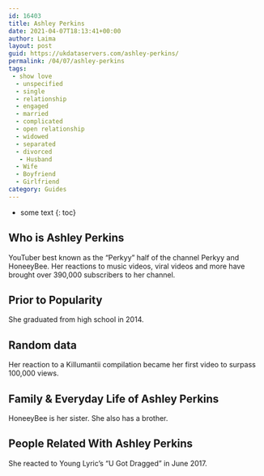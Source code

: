 ```yaml
---
id: 16403
title: Ashley Perkins
date: 2021-04-07T18:13:41+00:00
author: Laima
layout: post
guid: https://ukdataservers.com/ashley-perkins/
permalink: /04/07/ashley-perkins
tags:
 - show love
  - unspecified
  - single
  - relationship
  - engaged
  - married
  - complicated
  - open relationship
  - widowed
  - separated
  - divorced
   - Husband
  - Wife
  - Boyfriend
  - Girlfriend
category: Guides
---
```


* some text
{: toc}


## Who is Ashley Perkins
                  
                  
                  
YouTuber best known as the &#8220;Perkyy&#8221; half of the channel Perkyy and HoneeyBee. Her reactions to music videos, viral videos and more have brought over 390,000 subscribers to her channel. 
                  
              
            
              
            
                
                
                
## Prior to Popularity
                  
                  
                  
She graduated from high school in 2014.
                  
              
            
              
            
                
                
                
## Random data
                  
                  
                  
Her reaction to a Killumantii compilation became her first video to surpass 100,000 views.
                  
              
            
              
            
                
                
                
## Family & Everyday Life of Ashley Perkins
                  
                  
                  
HoneeyBee is her sister. She also has a brother.
                  
              
            
              
            
                
                
                
## People Related With Ashley Perkins
                  
                  
                  
She reacted to Young Lyric&#8217;s &#8220;U Got Dragged&#8221; in June 2017.
                  
              
            
              
            
                
              
            
              
              
            
            
              
            
          
          
          